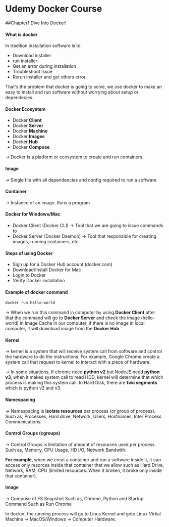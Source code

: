 # Udemy Docker Course

##Chapter1 Dive Into Docker!

#### What is docker

In tradition installation software is to 

- Download installer
- run installer
- Get an error during installation
- Troubleshoot issue 
- Rerun installer and get others error. 

That's the problem that docker is going to solve, we use docker to make an easy to install and run software without worrying about setup or dependecies.

#### Docker Ecosystem

- Docker **Client**
- Docker **Server**
- Docker **Machine**
- Docker **Images**
- Docker **Hub**
- Docker **Compose**

-> Docker is a platform or ecosystem to create and run containers.

#### Image

-> Single file with all dependencies and config required to run a software

#### Container

-> Instance of an image. Runs a program

#### Docker for Windows/Mac

- Docker Client (Docker CLI) -> Tool that we are going to issue commands to
- Docker Server (Docker Daemon) -> Tool that responsible for creating images, running containers, etc.

#### Steps of using Docker

- Sign up for a Docker Hub account (docker.com)
- Download/Install Docker for Mac
- Login to Docker
- Verify Docker installation

#### Example of docker command

```dockerfile
docker run hello-world
```

-> When we run this command in computer by using **Docker Client** after that the command will go to **Docker Server** and check the image (hello-world) in Image Cache in our computer, if there is no image in local computer, it will download image from the **Docker Hub**

#### Kernel

-> kernel is a system that will receive system call from software and control the hardware to do the instructions. For example, Google Chrome create a system call that request to kernel to interact with a piece of hardware.

-> In some situations, If chrome need **python v2** but NodeJS need **python v3**, when it makes system call to read HDD, kernel will determine that which process is making this system call. In Hard Disk, there are **two segments** which is python v2 and v3. 

#### Namespacing

-> Namespacing is **isolate resources** per process (or group of process). Such as, Processes, Hard drive, Network, Users, Hostnames, Inter Process Communications. 

#### Control Groups (cgroups)

-> Control Groups is limitation of amount of resources used per process. Such as, Memory, CPU Usage, HD I/O, Network Bandwith.

**For example**, when we creat a container and run a software inside it, it can access only resorces inside that container that we allow such as Hard Drive, Network, RAM, CPU (limited resources. When it broken, it broke only inside that container).

#### Image

-> Compose of FS Snapshot Such as, Chrome, Python and Startup Command Such as Run Chrome

In docker, the running process will go to Linus Kernel and goto Linux Virtial Machine -> MacOS/Windows -> Computer Hardware.